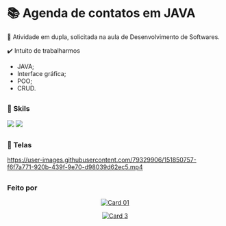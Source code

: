 # 📚 Agenda de contatos em JAVA

📌 Atividade em dupla, solicitada na aula de Desenvolvimento de Softwares.

✔️ Intuito de trabalharmos 
- JAVA;
- Interface gráfica;
- POO;
- CRUD.

##
### 🚀 Skils
<div>
  <img src="https://img.shields.io/badge/Java-ED8B00?style=for-the-badge&logo=java&logoColor=white">
  <img src="https://img.shields.io/badge/Eclipse-2C2255?style=for-the-badge&logo=eclipse&logoColor=white">
</div>

##
### 🎨 Telas
https://user-images.githubusercontent.com/79329906/151850757-f6f7a771-920b-439f-9e70-d98039d62ec5.mp4

##
### Feito por
<div align="center">
 
 <a href="https://www.linkedin.com/in/hmirandas/">![Card 01](https://user-images.githubusercontent.com/79329906/151829772-bfa2acf4-56a3-4f13-8de2-d1c1dc328406.svg)</a>
 
 <a href="https://github.com/DuS0usa">![Card 3](https://user-images.githubusercontent.com/79329906/151837708-bbed3c36-75ab-4355-a9a0-60894abf7e85.svg)</a>
 
</div>

